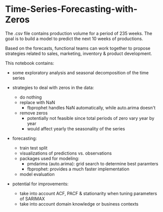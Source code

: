 # Time-Series-Forecasting-with-Zeros


The .csv file contains production volume for a period of 235 weeks. The goal is to build a model to predict the next 10 weeks of productions.


Based on the forecasts, functional teams can work together to propose strategies related to sales, marketing, inventory & product development.


This notebook contains:

- some exploratory analysis and seasonal decomposition of the time series
- strategies to deal with zeros in the data:
    - do nothing
    - replace with NaN
        - fbprophet handles NaN automatically, while auto.arima doesn't
    - remove zeros
        - potentially not feasible since total periods of zero vary year by year
        - would affect yearly the seasonality of the series
- forecasting:
    - train test split
    - visualizations of predictions vs. observations
    - packages used for modeling:
        - pmdarima (auto.arima): grid search to determine best paramters
        - fbprophet: provides a much faster implementation
    - model evaluation

- potential for improvements:
    - take into account ACF, PACF & stationarity when tuning parameters of SARIMAX
    - take into account domain knowledge or business contexts
